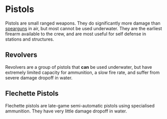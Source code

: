 # Pistols
Pistols are small ranged weapons. They do significantly more damage than [spearguns] in air, but most cannot be used underwater. They are the earliest firearm available to the crew, and are most useful for self defense in stations and structures.

## Revolvers
Revolvers are a group of pistols that **can** be used underwater, but have extremely limited capacity for ammunition, a slow fire rate, and suffer from severe damage dropoff in water.

## Flechette Pistols
Flechette pistols are late-game semi-automatic pistols using specialised ammunition. They have very little damage dropoff in water.

<!-- Links used in the page -->
[spearguns]: ./spearguns.md
[flechette rifles]: ./flechettes.md